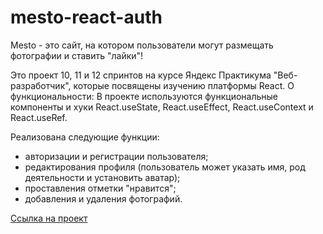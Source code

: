 # mesto-react-auth
Mesto - это сайт, на котором пользователи могут размещать фотографии и ставить "лайки"!

Это проект 10, 11 и 12 спринтов на курсе Яндекс Практикума "Веб-разработчик", которые посвящены изучению платформы React.
О функциональности: 
В проекте используются функциональные компоненты и хуки React.useState, React.useEffect, React.useContext и React.useRef.

Реализована следующие функции:
- авторизации и регистрации пользователя;
- редактирования профиля (пользователь может указать имя, род деятельности и установить аватар);
- проставления отметки "нравится";
- добавления и удаления фотографий.

[Ссылка на проект](https://evgenia-n.github.io/)